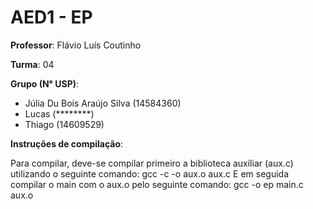 # AED1 - EP
**Professor**: Flávio Luís Coutinho

**Turma**: 04

**Grupo (N° USP)**:
- Júlia Du Bois Araújo Silva (14584360)
- Lucas (********)
- Thiago (14609529)

**Instruções de compilação**:

Para compilar, deve-se compilar primeiro a biblioteca auxiliar (aux.c) utilizando o seguinte comando:
gcc -c -o aux.o aux.c
E em seguida compilar o main com o aux.o pelo seguinte comando:
gcc -o ep main.c aux.o
